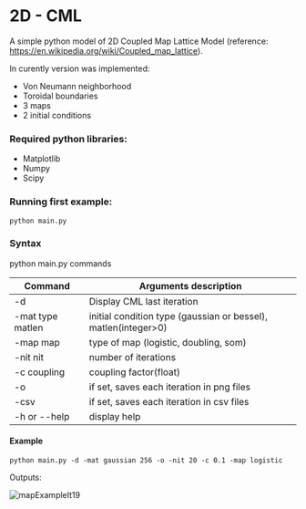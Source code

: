 # 2D - CML

A simple python model of 2D Coupled Map Lattice Model (reference: https://en.wikipedia.org/wiki/Coupled_map_lattice).

In curently version was implemented: 
* Von Neumann neighborhood 
* Toroidal boundaries
* 3 maps
* 2 initial conditions

### Required python libraries:
  * Matplotlib
  * Numpy
  * Scipy

### Running first example:
	python main.py

### Syntax
python main.py commands


Command | Arguments description
------------ | -------------
-d | Display CML last iteration
-mat type matlen | initial condition type (gaussian or bessel), matlen(integer>0)
-map map | type of map (logistic, doubling, som)
-nit nit | number of iterations
-c coupling | coupling factor(float)
-o | if set, saves each iteration in png files
-csv | if set, saves each iteration in csv files
-h or --help | display help


#### Example
	python main.py -d -mat gaussian 256 -o -nit 20 -c 0.1 -map logistic


Outputs:


![mapExampleIt19](/cml/output/it19.png)


